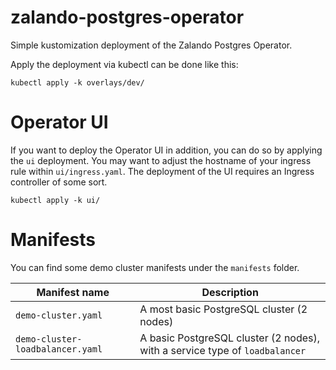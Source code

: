 # zalando-postgres-operator

Simple kustomization deployment of the Zalando Postgres Operator.

Apply the deployment via kubectl can be done like this:

```
kubectl apply -k overlays/dev/
```

# Operator UI

If you want to deploy the Operator UI in addition, you can do so by applying the `ui` deployment.
You may want to adjust the hostname of your ingress rule within `ui/ingress.yaml`. The deployment
of the UI requires an Ingress controller of some sort.

```
kubectl apply -k ui/
```

# Manifests

You can find some demo cluster manifests under the `manifests` folder.

| Manifest name | Description |
|---------------|--------------------------|
|`demo-cluster.yaml`|A most basic PostgreSQL cluster (2 nodes)|
|`demo-cluster-loadbalancer.yaml`|A basic PostgreSQL cluster (2 nodes), with a service type of `loadbalancer`|